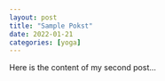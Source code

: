 ```yaml
---
layout: post
title: "Sample Pokst"
date: 2022-01-21
categories: [yoga]
---
```


Here is the content of my second post...
